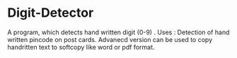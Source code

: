 # Digit-Detector
A program, which detects hand written digit (0-9) . 
Uses :
Detection of hand written pincode on post cards.
Advanecd version can be used to copy handritten text to softcopy like word or pdf format.
